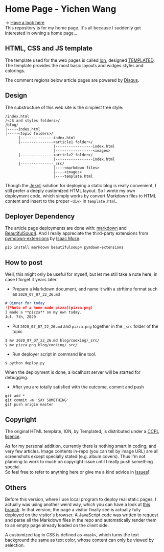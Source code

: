 # Home Page - Yichen Wang
→ [Have a look here](https://mvfki.github.io/)  
This repository is for my home page. It's all because I suddenly got interested in owning a home page... 

## HTML, CSS and JS template
The template used for the web pages is called [Ion](https://templated.co/ion), designed [TEMPLATED](https://templated.co/). 
The template provides the most basic layouts and widges styles and colorings.  

The comment regions below article pages are powered by [Disqus](https://disqus.com/).
## Design
The substructure of this web site is the simplest tree style:
```
/index.html
/<JS and styles folders>/
/blog/
|-----index.html
|-----<topic folders>/
      |---------------index.html
      |---------------<article1 folder>/
                      |-----------------index.html
                      |-----------------<images>
      |---------------<article2 folder>/
                      |-----------------index.html
      |---------------_src/
                      |----<markdown files>
                      |----<images>
                      |----template.html
```
Though the [Jekyll](https://jekyllrb.com/) solution for deploying a static blog is really convenient, I still prefer a deeply customized HTML layout. 
So I wrote my own deployment code, which simply works by convert Markdown files to HTML content and insert to the proper `<div>` in `template.html`.

## Deployer Dependency
The article page deployments are done with: [markdown](https://python-markdown.github.io/) and [BeautifulSoup4](http://www.crummy.com/software/BeautifulSoup/). And I really appreciate the third-party extensions from [pymdown-extensions](https://facelessuser.github.io/pymdown-extensions/) by [Isaac Muse](https://github.com/facelessuser).  
```
pip install markdown beautifulsoup4 pymdown-extensions
```

## How to post
Well, this might only be useful for myself, but let me still take a note here, in case I forget it years later.  
- Prepare a Markdown document, and name it with a strftime format such as `2020_07_07_22_26.md`
```markdown
# Dinner for today
![Photo of a home made pizza](pizza.png)
I made a **pizza** on my own today.
Jul. 7th, 2020
```
- Put `2020_07_07_22_26.md` and `pizza.png` together in the `_src` folder of the topic
```bash
$ mv 2020_07_07_22_26.md blog/cooking/_src/
$ mv pizza.png blog/cooking/_src/
```

- Run deployer script in command line tool.  
```shell
$ python deploy.py
```
When the deployment is done, a localhost server will be started for debugging.  

- After you are totally satisfied with the outcome, commit and push
```shell
git add *
git commit -m 'SAY SOMETHING'
git push origin master
```

## Copyright
The original HTML template, ION, by Templated, is distributed under a [CCPL lisence](https://github.com/mvfki/mvfki.github.io/blob/master/LICENSE.txt).  

As for my personal addition, currently there is nothing smart in coding, and very few articles. 
Image contents in-repo (you can tell by image URL) are all screenshots except specially stated (e.g. album covers).
Thus I'm not planning to work to much on copyright issue until I really push something special.  
So feel free to refer to anything here or give me a kind advice in [Issues](https://github.com/mvfki/mvfki.github.io/issues/new)!

## Others
Before this version, where I use local program to deploy real static pages, I actually was using another weird way, which you can have a look at [this branch](https://github.com/mvfki/mvfki.github.io/tree/clientSideDeploy). In that version, the page a visitor finally see is actually fully deployed on the visitor's browser. A JavaScript code was written to request and parse all the Markdown files in the repo and automatically render them to an empty page already loaded on the client side.  

A customized tag in CSS is defined as `<mask>`, which turns the text background the same as text color, whose content can only be viewed by selection.  

